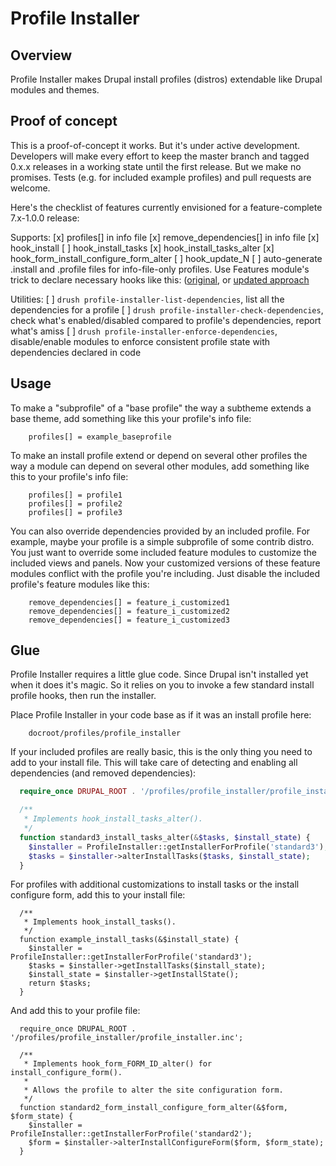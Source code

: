 Profile Installer
=================

Overview
--------

Profile Installer makes Drupal install profiles (distros) extendable like Drupal
modules and themes.

Proof of concept
----------------

This is a proof-of-concept it works. But it's under active development.
Developers will make every effort to keep the master branch and tagged 0.x.x
releases in a working state until the first release. But we make no promises.
Tests (e.g. for included example profiles) and pull requests are welcome.

Here's the checklist of features currently envisioned for a feature-complete
7.x-1.0.0 release:

 Supports:
 [x] profiles[] in info file
 [x] remove_dependencies[] in info file
 [x] hook_install
 [ ] hook_install_tasks
 [x] hook_install_tasks_alter
 [x] hook_form_install_configure_form_alter
 [ ] hook_update_N
 [ ] auto-generate .install and .profile files for info-file-only profiles. Use
     Features module's trick to declare necessary hooks like this: 
     ([original](http://cgit.drupalcode.org/features/tree/includes/features.ctools.inc?id=0f77db7a&h=7.x-1.x),
     or [updated
     approach](http://cgit.drupalcode.org/features/tree/includes/features.ctools.inc?id=9f4ecc7&h=7.x-2.x)

 Utilities:
 [ ] `drush profile-installer-list-dependencies`, list all the dependencies for a profile
 [ ] `drush profile-installer-check-dependencies`, check what's enabled/disabled
      compared to profile's dependencies, report what's amiss
 [ ] `drush profile-installer-enforce-dependencies`, disable/enable modules to
      enforce consistent profile state with dependencies declared in code

Usage
-----

To make a "subprofile" of a "base profile" the way a subtheme extends a base
theme, add something like this your profile's info file:

        profiles[] = example_baseprofile

To make an install profile extend or depend on several other profiles the way a
module can depend on several other modules, add something like this to your
profile's info file:

        profiles[] = profile1
        profiles[] = profile2
        profiles[] = profile3

You can also override dependencies provided by an included profile. For example,
maybe your profile is a simple subprofile of some contrib distro. You just want
to override some included feature modules to customize the included views and
panels. Now your customized versions of these feature modules conflict with the
profile you're including. Just disable the included profile's feature modules
like this:

        remove_dependencies[] = feature_i_customized1
        remove_dependencies[] = feature_i_customized2
        remove_dependencies[] = feature_i_customized3

Glue
----

Profile Installer requires a little glue code. Since Drupal isn't installed
yet when it does it's magic. So it relies on you to invoke a few standard
install profile hooks, then run the installer.

Place Profile Installer in your code base as if it was an install profile here:

        docroot/profiles/profile_installer

If your included profiles are really basic, this is the only thing you need to
add to your install file. This will take care of detecting and enabling all
dependencies (and removed dependencies):

```php
  require_once DRUPAL_ROOT . '/profiles/profile_installer/profile_installer.inc';

  /**
   * Implements hook_install_tasks_alter().
   */
  function standard3_install_tasks_alter(&$tasks, $install_state) {
    $installer = ProfileInstaller::getInstallerForProfile('standard3');
    $tasks = $installer->alterInstallTasks($tasks, $install_state);
  }
```

For profiles with additional customizations to install tasks or the install
configure form, add this to your install file:

```
  /**
   * Implements hook_install_tasks().
   */
  function example_install_tasks(&$install_state) {
    $installer = ProfileInstaller::getInstallerForProfile('standard3');
    $tasks = $installer->getInstallTasks($install_state);
    $install_state = $installer->getInstallState();
    return $tasks;
  }
```

And add this to your profile file:

```
  require_once DRUPAL_ROOT . '/profiles/profile_installer/profile_installer.inc';

  /**
   * Implements hook_form_FORM_ID_alter() for install_configure_form().
   *
   * Allows the profile to alter the site configuration form.
   */
  function standard2_form_install_configure_form_alter(&$form, $form_state) {
    $installer = ProfileInstaller::getInstallerForProfile('standard2');
    $form = $installer->alterInstallConfigureForm($form, $form_state);
  }
```
